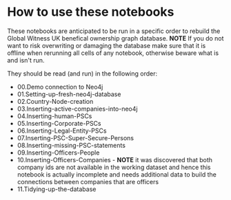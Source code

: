 # How to use these notebooks
These notebooks are anticipated to be run in a specific order to rebuild the Global Witness UK benefical ownership graph database. **NOTE** If you do not want to risk overwriting or damaging the database make sure that it is offline when rerunning all cells of any notebook, otherwise beware what is and isn't run. 

They should be read (and run) in the following order:

- 00.Demo connection to Neo4j
- 01.Setting-up-fresh-neo4j-database
- 02.Country-Node-creation
- 03.Inserting-active-companies-into-neo4j
- 04.Inserting-human-PSCs
- 05.Inserting-Corporate-PSCs
- 06.Inserting-Legal-Entity-PSCs
- 07.Inserting-PSC-Super-Secure-Persons
- 08.Inserting-missing-PSC-statements
- 09.Inserting-Officers-People
- 10.Inserting-Officers-Companies - **NOTE** it was discovered that both company ids are not available in the working dataset and hence this notebook is actually incomplete and needs additional data to build the connections between companies that are officers
- 11.Tidying-up-the-database